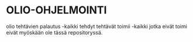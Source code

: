 # OLIO-OHJELMOINTI
olio tehtävien palautus
-kaikki tehdyt tehtävät toimii
-kaikki jotka eivät toimi eivät myöskään ole tässä repositoryssä.
